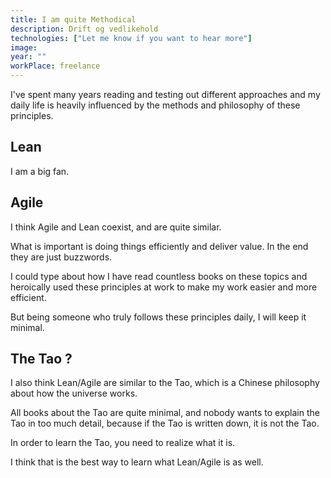 ```yaml
---
title: I am quite Methodical
description: Drift og vedlikehold
technologies: ["Let me know if you want to hear more"]
image: 
year: ""
workPlace: freelance
---
```


I've spent many years reading and testing out different approaches and my daily life is heavily influenced by the methods and philosophy of these principles.


## Lean

I am a big fan.

## Agile

I think Agile and Lean coexist, and are quite similar.

<ReadMore text="Why aren't you writing more ????">

What is important is doing things efficiently and deliver value. In the end they are just buzzwords.

I could type about how I have read countless books on these topics and heroically used these principles at work to make my work easier and more efficient.

But being someone who truly follows these principles daily, I will keep it minimal.

## The Tao ?

I also think Lean/Agile are similar to the Tao, which is a Chinese philosophy about how the universe works.

All books about the Tao are quite minimal, and nobody wants to explain the Tao in too much detail, because if the Tao is written down, it is not the Tao.

In order to learn the Tao, you need to realize what it is.

I think that is the best way to learn what Lean/Agile is as well.

</ReadMore>

